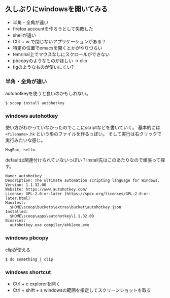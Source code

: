 ## 久しぶりにwindowsを開いてみる

- 半角・全角が遠い
- firefox accountを作ろうとして失敗した
- shellが遠い
- Ctrl + w で閉じないアプリケーションがある？
- 特定の位置でemacsを開くとかがやりづらい
- temrinal上でマウスなしにスクロールができない
- pbcopyのようなものがほしい -> clip
- tigのようなものが使いにくい?

### 半角・全角が遠い

autohotkeyを使うと良いのかもしれない。

```
$ scoop install autohotkey
```

### windows autohotkey

使い方がわかっていなかったのでここにscriptなどを書いていく。
基本的には `<filename>.hk` という形のファイルを作るっぽい。
そして実行は右クリックで実行みたいな感じ。

```
MsgBox, hello
```

defaultは関連付けられていないっぽい？install先はこのあたりなので頑張って探す。

```
Name: autohotkey
Description: The ultimate automation scripting language for Windows.
Version: 1.1.32.00
Website: https://www.autohotkey.com/
License: GPL-2.0-or-later (https://spdx.org/licenses/GPL-2.0-or-later.html)
Manifest:
  $HOME\scoop\buckets\extras\bucket\autohotkey.json
Installed:
  $HOME\scoop\apps\autohotkey\1.1.32.00
Binaries:
  autohotkey.exe compiler/ahk2exe.exe
```


### windows pbcopy

clipが使える

```
$ do something | clip
```

### windows shortcut

- Ctrl + e explorerを開く
- Ctrl + shift + s windowsの範囲を指定してスクリーンショットを取る
